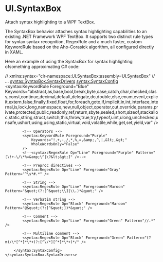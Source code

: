 # UI.SyntaxBox
Attach syntax highlighting to a WPF TextBox.

The SyntaxBox behavior attaches syntax highlighting capabilities to an existing .NET Framework WPF TextBox.
It supports two distinct rule types for syntax syntax recognition, RegexRule and a much faster, custom KeywordRule based on the Aho-Corasick algorithm, all configured directly in XAML.

Here an example of using the SyntaxBox for syntax highlighting ofsomething approximating C# code:

// xmlns:syntax="clr-namespace:UI.SyntaxBox;assembly=UI.SyntaxBox"
// ...
<TextBox 
    x:Name="textBox"
    syntax:SyntaxBox.Enable="True"
    syntax:SyntaxBox.ExpandTabs="True"
    syntax:SyntaxBox.AutoIndent="True"
    syntax:SyntaxBox.ShowLineNumbers="True"
    syntax:SyntaxBox.LineNumbersBackground="LightGray"
    syntax:SyntaxBox.LineNumbersForeground="SlateGray"            
    AcceptsReturn="True" 
    AcceptsTab="True"
    VerticalScrollBarVisibility="Auto"
    HorizontalScrollBarVisibility="Auto"
    Padding="0,0,0,0"
    FontFamily="Consolas"
    FontSize="11pt">
    <syntax:SyntaxBox.SyntaxDrivers>
        <syntax:SyntaxConfig>
            <!-- Keywords -->
            <syntax:KeywordRule Foreground="Blue"
                Keywords="abstract,as,base,bool,break,byte,case,catch,char,checked,class,const,continue,decimal,default,delegate,do,double,else,enum,event,explicit,extern,false,finally,fixed,float,for,foreach,goto,if,implicit,in,int,interface,internal,is,lock,long,namespace,new,null,object,operator,out,override,params,private,protected,public,readonly,ref,return,sbyte,sealed,short,sizeof,stackalloc,static,string,struct,switch,this,throw,true,try,typeof,uint,ulong,unchecked,unsafe,ushort,using,using,static,virtual,void,volatile,while,get,set,yield,var"
            />
                        
            <!-- Operators -->
            <syntax:KeywordRule Foreground="Purple"
                Keywords="!,+,-,/,*,%,=,&amp;,^,|,&lt;,&gt;"
                WholeWordsOnly="False"
            />
            <!--<syntax:RegexRule Op="Line" Foreground="Purple" Pattern="[\!+-\/\*%=&amp;\^|\?&lt;&gt;]" />-->
                        
            <!-- Preproc directives -->
            <syntax:RegexRule Op="Line" Foreground="Gray" Pattern="^\s*#.*" />

            <!-- String -->
            <syntax:RegexRule Op="Line" Foreground="Maroon" Pattern="&quot;(?:[^&quot;\\]|\\.)*&quot;" />

            <!-- Verbatim string -->
            <syntax:RegexRule Op="Block" Foreground="Maroon" Pattern="@&quot;(?:[^&quot;])*&quot;" />

            <!-- Comment -->
            <syntax:RegexRule Op="Line" Foreground="Green" Pattern="//.*" />

            <!-- Multiline comment -->
            <syntax:RegexRule Op="Block" Foreground="Green" Pattern="(?m)/\*[^*]*\*+(?:[^\/*][^*]*\*+)*/" />

        </syntax:SyntaxConfig>
    </syntax:SyntaxBox.SyntaxDrivers>
</TextBox>
